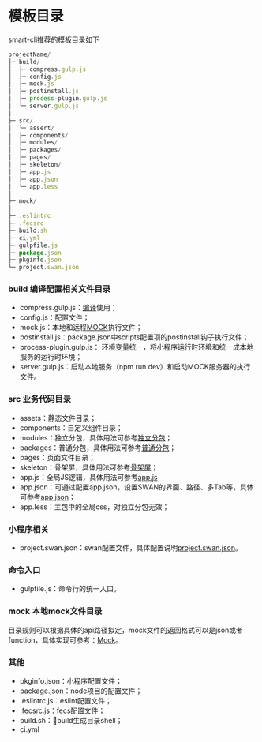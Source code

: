 # 模板目录
smart-cli推荐的模板目录如下
```js
projectName/
├─ build/
│  ├─ compress.gulp.js
│  ├─ config.js
│  ├─ mock.js
│  ├─ postinstall.js
│  ├─ process-plugin.gulp.js
│  └─ server.gulp.js
│
├─ src/
│  └─ assert/
│  ├─ components/  
│  ├─ modules/
│  ├─ packages/
│  ├─ pages/
│  ├─ skeleton/
│  ├─ app.js
│  ├─ app.json
│  └─ app.less
│
├─ mock/
│
├─ .eslintrc
├─ .fecsrc
├─ build.sh
├─ ci.yml
├─ gulpfile.js
├─ package.json
├─ pkginfo.json
└─ project.swan.json
```
### build 编译配置相关文件目录
- compress.gulp.js：[编译](./build)使用；
- config.js：配置文件；
- mock.js：本地和远程[MOCK](./mock)执行文件；
- postinstall.js：package.json中scripts配置项的postinstall钩子执行文件；
- process-plugin.gulp.js： 环境变量统一，将小程序运行时环境和统一成本地服务的运行时环境；
- server.gulp.js：启动本地服务（npm run dev）和启动MOCK服务器的执行文件。
### src 业务代码目录
- assets：静态文件目录；
- components：自定义组件目录；
- modules：独立分包，具体用法可参考[独立分包](https://smartprogram.baidu.com/docs/develop/framework/subpackages_independent/)；
- packages：普通分包，具体用法可参考[普通分包](https://smartprogram.baidu.com/docs/develop/framework/subpackages/)；
- pages：页面文件目录；
- skeleton：骨架屏，具体用法可参考[骨架屏](https://smartprogram.baidu.com/docs/develop/performance/peformance_gradually_load/)；
- app.js：全局JS逻辑，具体用法可参考[app.js](https://smartprogram.baidu.com/docs/develop/framework/processjs/)
- app.json：可通过配置app.json，设置SWAN的界面、路径、多Tab等，具体可参考[app.json](https://smartprogram.baidu.com/docs/develop/framework/process/)；
- app.less：主包中的全局css，对独立分包无效；
### 小程序相关
- project.swan.json：swan配置文件，具体配置说明[project.swan.json](./swan#project.swan.js)。
### 命令入口
- gulpfile.js：命令行的统一入口。
### mock 本地mock文件目录
目录规则可以根据具体的api路径拟定，mock文件的返回格式可以是json或者function，具体实现可参考：[Mock](./mock)。
### 其他
- pkginfo.json：小程序配置文件；
- package.json：node项目的配置文件；
- .eslintrc.js：eslint配置文件；
- .fecsrc.js：fecs配置文件；
- build.sh：build生成目录shell；
- ci.yml

